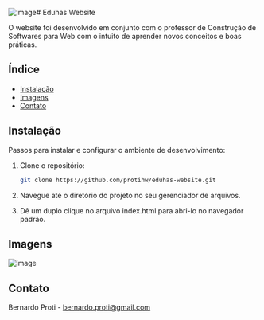 ![image](https://github.com/protihw/eduhas-website/assets/69305991/e73ac870-9fb5-422a-9e74-3d44360c9563)# Eduhas Website

O website foi desenvolvido em conjunto com o professor de Construção de Softwares para Web com o intuito de aprender novos conceitos e boas práticas.

## Índice

- [Instalação](#instalação)
- [Imagens](#uso)
- [Contato](#contato)

## Instalação

Passos para instalar e configurar o ambiente de desenvolvimento:

1. Clone o repositório:
    ```sh
    git clone https://github.com/protihw/eduhas-website.git
    ```
2. Navegue até o diretório do projeto no seu gerenciador de arquivos.
   
3. Dê um duplo clique no arquivo index.html para abri-lo no navegador padrão.

## Imagens
![image](https://github.com/protihw/eduhas-website/assets/69305991/f3e399ef-cdb6-4a68-9f16-6a276429c2de)

## Contato

Bernardo Proti - bernardo.proti@gmail.com

